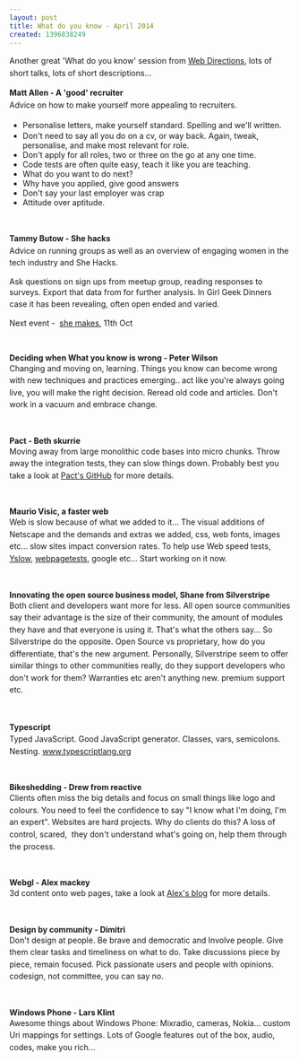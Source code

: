 ```yaml
---
layout: post
title: What do you know - April 2014
created: 1396838249
---
```

<p><span style="line-height: 1.538em;">Another great &#39;What do you know&#39; session from <a href="https://www.google.com.au/url?sa=t&amp;rct=j&amp;q=&amp;esrc=s&amp;source=web&amp;cd=1&amp;cad=rja&amp;uact=8&amp;ved=0CCwQFjAA&amp;url=http%3A%2F%2Fwww.webdirections.org%2F&amp;ei=yw5CU5rLDcmdkgWC4oDoCA&amp;usg=AFQjCNFVeqPXVmE57AS0EUr3fdd42psoPA&amp;sig2=HXz7xVEu8XhKCcZjXcFpTg&amp;bvm=bv.64125504,d.dGI" target="_blank">Web Directions</a>, lots of short talks, lots of short descriptions&hellip;</span></p><p><strong><span style="line-height: 1.538em;">Matt Allen - A &#39;good&#39; recruiter</span></strong><br /><span style="line-height: 1.538em;">Advice on how to make yourself more appealing to recruiters.</span></p><ul><li><span style="line-height: 1.538em;">Personalise letters, make yourself standard. Spelling and we&#39;ll written.</span></li><li>Don&#39;t need to say all you do on a cv, or way back. Again, tweak, personalise, and make most relevant for role.</li><li>Don&#39;t apply for all roles, two or three on the go at any one time.</li><li>Code tests are often quite easy, teach it like you are teaching.</li><li>What do you want to do next?</li><li>Why have you applied, give good answers</li><li>Don&#39;t say your last employer was crap</li><li>Attitude over aptitude.</li></ul><p>&nbsp;</p><p><strong><span style="line-height: 1.538em;">Tammy Butow - She hacks</span></strong><br /><span style="line-height: 1.538em;">Advice on running groups as well as an overview of engaging women in the tech industry and She Hacks.</span></p><p>Ask questions on sign ups from meetup group, reading responses to surveys.&nbsp;<span style="line-height: 1.538em;">Export that data from for further analysis. In Girl Geek Dinners case it has been r</span><span style="line-height: 1.538em;">evealing, often open ended and varied.</span></p><p>Next event -&nbsp; <a href="http://www.shehacks.io/" target="_blank">she makes</a>, 11th Oct</p><p>&nbsp;</p><p><strong>Deciding when What you know is wrong - Peter Wilson</strong><br /><span style="line-height: 1.538em;">Changing and moving on, learning. Things you know can become wrong with new techniques and practices emerging.. act like you&#39;re always going live, you will make the right decision. Reread old code and articles. Don&#39;t work in a vacuum and embrace change.</span></p><p>&nbsp;</p><p><strong>Pact - Beth skurrie</strong><br /><span style="line-height: 1.538em;">Moving away from large monolithic code bases into micro chunks. Throw away the integration tests, they can slow things down. Probably best you take a look at </span><a href="https://github.com/realestate-com-au/pact" style="line-height: 1.538em;" target="_blank">Pact&#39;s GitHub</a><span style="line-height: 1.538em;"> for more details.</span></p><p>&nbsp;</p><p><strong>Maurio Visic, a faster web</strong><br /><span style="line-height: 1.538em;">Web is slow because of what we added to it... The visual additions of Netscape and the demands and extras we added, css, web fonts, images etc... slow sites impact conversion rates. To help use&nbsp;</span><span style="line-height: 1.538em;">Web speed tests, <a href="https://www.google.com.au/url?sa=t&amp;rct=j&amp;q=&amp;esrc=s&amp;source=web&amp;cd=1&amp;cad=rja&amp;uact=8&amp;ved=0CDcQFjAA&amp;url=http%3A%2F%2Fdeveloper.yahoo.com%2Fyslow%2F&amp;ei=n_xBU6TJFsPdkgW83YGQCg&amp;usg=AFQjCNFmoZ-gRFU3niH49DI2h8-FUZixJw&amp;sig2=SPrxxye93EmvU94f84B-gw&amp;bvm=bv.64125504,d.dGI" target="_blank">Yslow</a>, <a href="http://www.webpagetest.org/" target="_blank">webpagetests</a>, google etc... Start working on it now.</span></p><p>&nbsp;</p><p><strong>Innovating the open source business model, Shane from Silverstripe</strong><br /><span style="line-height: 1.538em;">Both client and developers want more for less. All open source communities say their advantage is the size of their community, the amount of modules they have and that everyone is using it. That&#39;s what the others say... So Silverstripe do the opposite. Open Source vs proprietary, how do you differentiate, that&#39;s the new argument. Personally, Silverstripe seem to offer similar things to other communities really, do they support developers who don&#39;t work for them? Warranties etc aren&#39;t anything new. premium support etc.</span></p><p>&nbsp;</p><p><span style="line-height: 1.538em;"><strong>Typescript</strong></span><br /><span style="line-height: 1.538em;">Typed JavaScript. Good JavaScript generator. Classes, vars, semicolons. Nesting.&nbsp;</span><a href="http://www.typescriptlang.org/" target="_blank"><span style="line-height: 1.538em;">www.typescriptlang.org</span></a></p><p>&nbsp;</p><p><strong>Bikeshedding - Drew from reactive</strong><br /><span style="line-height: 1.538em;">Clients often miss the big details and focus on small things like logo and colours. You need to feel the confidence to say &quot;I know what I&#39;m doing, I&#39;m an expert&quot;. Websites are hard projects. Why do clients do this? A loss of control, scared, &nbsp;they don&#39;t understand what&#39;s going on, help them through the process.</span></p><p>&nbsp;</p><p><strong>Webgl - Alex mackey</strong><br /><span style="line-height: 1.538em;">3d content onto web pages, take a look at <a href="http://www.simpleisbest.co.uk/" target="_blank">Alex&#39;s blog</a> for more details.</span></p><p>&nbsp;</p><p><strong>Design by community - Dimitri</strong><br /><span style="line-height: 1.538em;">Don&#39;t design at people. Be brave and democratic and Involve people. Give them clear tasks and timeliness on what to do. Take discussions piece by piece, remain focused. Pick passionate users and people with opinions. codesign, not committee, you can say no.</span></p><p>&nbsp;</p><p><strong>Windows Phone - Lars Klint</strong><br /><span style="line-height: 1.538em;">Awesome things about Windows Phone: Mixradio, cameras, Nokia... custom Uri mappings for settings. Lots of Google features out of the box, audio, codes, make you rich...</span></p>
